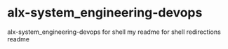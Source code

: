 # alx-system_engineering-devops
alx-system_engineering-devops for shell
my readme for shell redirections
readme
